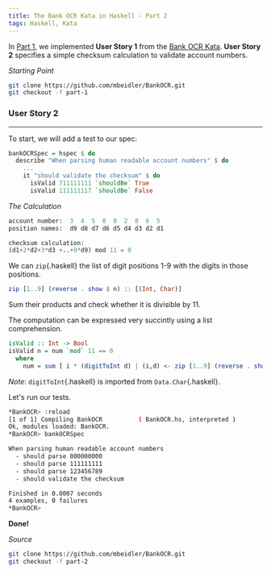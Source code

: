 ```yaml
---
title: The Bank OCR Kata in Haskell - Part 2
tags: Haskell, Kata
---
```


In [Part 1](http://www.typechecked.com/posts/2014-10-22-bank-ocr-kata-1.html), we implemented **User Story 1** from the [Bank OCR Kata](http://codingdojo.org/cgi-bin/index.pl?KataBankOCR). **User Story 2** specifies a simple checksum calculation to validate account numbers.

*Starting Point*
```bash
git clone https://github.com/mbeidler/BankOCR.git
git checkout -f part-1
```

### User Story 2 ###

--------------------

To start, we will add a test to our spec:

```haskell
bankOCRSpec = hspec $ do
  describe "When parsing human readable account numbers" $ do
    ...
    it "should validate the checksum" $ do
      isValid 711111111 `shouldBe` True
      isValid 111111117 `shouldBe` False
```

*The Calculation*
```python
account number:  3  4  5  8  8  2  8  6  5
position names:  d9 d8 d7 d6 d5 d4 d3 d2 d1

checksum calculation:
(d1+2*d2+3*d3 +..+9*d9) mod 11 = 0
```

We can `zip`{.haskell} the list of digit positions 1-9 with the digits in those positions.
```haskell
zip [1..9] (reverse . show $ n) :: [(Int, Char)]
```
Sum their products and check whether it is divisible by 11. 

The computation can be expressed very succintly using a list comprehension.

```haskell
isValid :: Int -> Bool
isValid n = num `mod` 11 == 0
  where 
    num = sum [ i * (digitToInt d) | (i,d) <- zip [1..9] (reverse . show $ n) ]
```

*Note*: `digitToInt`{.haskell} is imported from `Data.Char`{.haskell}.

Let's run our tests.
```bash
*BankOCR> :reload
[1 of 1] Compiling BankOCR          ( BankOCR.hs, interpreted )
Ok, modules loaded: BankOCR.
*BankOCR> bankOCRSpec

When parsing human readable account numbers
  - should parse 000000000
  - should parse 111111111
  - should parse 123456789
  - should validate the checksum

Finished in 0.0007 seconds
4 examples, 0 failures
*BankOCR> 
```

**Done!**

*Source*
```bash
git clone https://github.com/mbeidler/BankOCR.git
git checkout -f part-2
```

